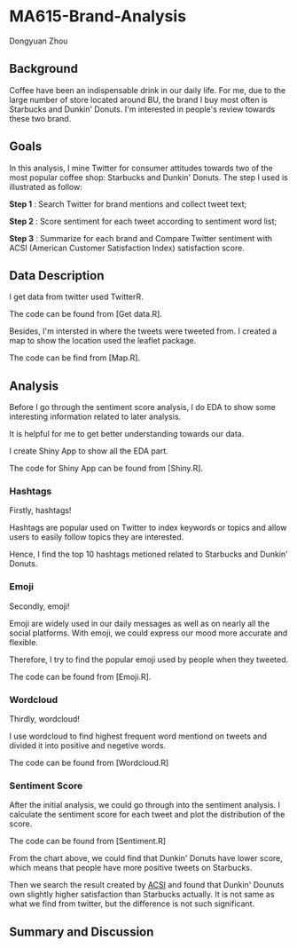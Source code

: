 # MA615-Brand-Analysis
Dongyuan Zhou

## Background
Coffee have been an indispensable drink in our daily life. For me, due to the large number of store located around BU, the brand I buy most often is Starbucks and Dunkin' Donuts. I'm interested in people's review towards these two brand.

## Goals
In this analysis, I mine Twitter for consumer attitudes towards two of the most popular coffee shop: Starbucks and Dunkin' Donuts.
The step I used is illustrated as follow:

**Step 1** : Search Twitter for brand mentions and collect tweet text;

**Step 2** : Score sentiment for each tweet according to sentiment word list;

**Step 3** : Summarize for each brand and Compare Twitter sentiment with ACSI (American Customer Satisfaction Index) satisfaction score.

## Data Description
I get data from twitter used TwitterR.

The code can be found from [Get data.R].

Besides, I'm intersted in where the tweets were tweeted from. I created a map to show the location used the leaflet package. 

The code can be find from [Map.R].

## Analysis
Before I go through the sentiment score analysis, I do EDA to show some interesting information related to later analysis. 

It is helpful for me to get better understanding towards our data. 

I create Shiny App to show all the EDA part. 

The code for Shiny App can be found from [Shiny.R].

### Hashtags
Firstly, hashtags! 

Hashtags are popular used on Twitter to index keywords or topics and allow users to easily follow topics they are interested. 

Hence, I find the top 10 hashtags metioned related to Starbucks and Dunkin' Donuts.

### Emoji
Secondly, emoji! 

Emoji are widely used in our daily messages as well as on nearly all the social platforms. With emoji, we could express our mood more accurate and flexible. 

Therefore, I try to find the popular emoji used by people when they tweeted. 

The code can be found from [Emoji.R].

### Wordcloud
Thirdly, wordcloud! 

I use wordcloud to find highest frequent word mentiond on tweets and divided it into positive and negetive words. 

The code can be found from [Wordcloud.R]

### Sentiment Score
After the initial analysis, we could go through into the sentiment analysis. I calculate the sentiment score for each tweet and plot the distribution of the score. 

The code can be found from [Sentiment.R]

From the chart above, we could find that Dunkin' Donuts have lower score, which means that people have more positive tweets on Starbucks.

Then we search the result created by [ACSI](www.theacsi.org/index.php?option=com_content&view=article&id=149&catid=&Itemid=214&c=Dunkin%5C%27+Donuts) and found that Dunkin' Dounuts own slightly higher satisfaction than Starbucks actually.
It is not same as what we find from twitter, but the difference is not such significant.
## Summary and Discussion
